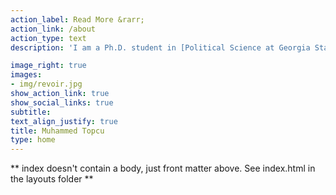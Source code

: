 ```yaml
---
action_label: Read More &rarr;
action_link: /about
action_type: text
description: 'I am a Ph.D. student in [Political Science at Georgia State University](https://politicalscience.gsu.edu/) in Atlanta, Georgia. Lorem ipsum dolor sit amet, consectetur adipiscing elit. Donec blandit vel diam vitae pellentesque. Curabitur enim sem, feugiat sed justo vel, consequat dictum risus. Vivamus quis sagittis felis. Morbi sed enim non eros commodo pulvinar. Pellentesque mattis dictum ex condimentum lacinia. Aenean est lorem, cursus et elementum a, feugiat eget ligula. Mauris molestie quam at erat egestas, ut tincidunt arcu auctor.'

image_right: true
images:
- img/revoir.jpg
show_action_link: true
show_social_links: true
subtitle:
text_align_justify: true
title: Muhammed Topcu
type: home
---
```


** index doesn't contain a body, just front matter above.
See index.html in the layouts folder **
